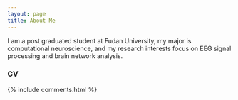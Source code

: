 ```yaml
---
layout: page
title: About Me 
---
```


I am a post graduated student at Fudan University, my major is computational neuroscience, and my research interests focus on EEG signal processing and brain network analysis.
<p>
<h3> CV </h3> 
<p> 


{% include comments.html %}

